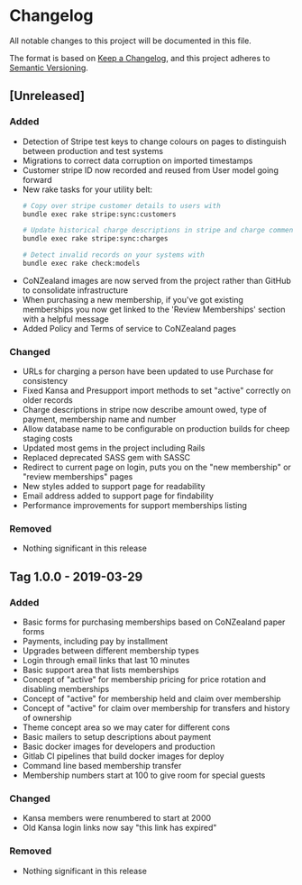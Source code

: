 # Changelog
All notable changes to this project will be documented in this file.

The format is based on [Keep a Changelog](https://keepachangelog.com/en/1.0.0/),
and this project adheres to [Semantic Versioning](https://semver.org/spec/v2.0.0.html).

## [Unreleased]

### Added
- Detection of Stripe test keys to change colours on pages to distinguish between production and test systems
- Migrations to correct data corruption on imported timestamps
- Customer stripe ID now recorded and reused from User model going forward
- New rake tasks for your utility belt:
  ```bash
  # Copy over stripe customer details to users with
  bundle exec rake stripe:sync:customers

  # Update historical charge descriptions in stripe and charge comments with
  bundle exec rake stripe:sync:charges

  # Detect invalid records on your systems with
  bundle exec rake check:models
  ```
- CoNZealand images are now served from the project rather than GitHub to consolidate infrastructure
- When purchasing a new membership, if you've got existing memberships you now get linked to the 'Review Memberships'
  section with a helpful message
- Added Policy and Terms of service to CoNZealand pages

### Changed
- URLs for charging a person have been updated to use Purchase for consistency
- Fixed Kansa and Presupport import methods to set "active" correctly on older records
- Charge descriptions in stripe now describe amount owed, type of payment, membership name and number
- Allow database name to be configurable on production builds for cheep staging costs
- Updated most gems in the project including Rails
- Replaced deprecated SASS gem with SASSC
- Redirect to current page on login, puts you on the "new membership" or "review memberships" pages
- New styles added to support page for readability
- Email address added to support page for findability
- Performance improvements for support memberships listing

### Removed
- Nothing significant in this release

## Tag 1.0.0 - 2019-03-29

### Added
- Basic forms for purchasing memberships based on CoNZealand paper forms
- Payments, including pay by installment
- Upgrades between different membership types
- Login through email links that last 10 minutes
- Basic support area that lists memberships
- Concept of "active" for membership pricing for price rotation and disabling memberships
- Concept of "active" for membership held and claim over membership
- Concept of "active" for claim over membership for transfers and history of ownership
- Theme concept area so we may cater for different cons
- Basic mailers to setup descriptions about payment
- Basic docker images for developers and production
- Gitlab CI pipelines that build docker images for deploy
- Command line based membership transfer
- Membership numbers start at 100 to give room for special guests

### Changed
- Kansa members were renumbered to start at 2000
- Old Kansa login links now say "this link has expired"

### Removed
- Nothing significant in this release
